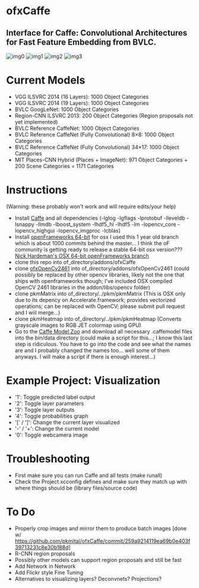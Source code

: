 # ofxCaffe
## Interface for Caffe: Convolutional Architectures for Fast Feature Embedding from BVLC.  

![img0](https://github.com/pkmital/ofxCaffe/raw/master/img-0.png)
![img1](https://github.com/pkmital/ofxCaffe/raw/master/img-1.png)
![img2](https://github.com/pkmital/ofxCaffe/raw/master/img-2.png)
![img3](https://github.com/pkmital/ofxCaffe/raw/master/img-3.png)

Current Models
=============

* VGG ILSVRC 2014 (16 Layers): 1000 Object Categories
* VGG ILSVRC 2014 (19 Layers): 1000 Object Categories
* BVLC GoogLeNet: 1000 Object Categories
* Region-CNN ILSVRC 2013: 200 Object Categories (Region proposals not yet implemented)
* BVLC Reference CaffeNet: 1000 Object Categories
* BVLC Reference CaffeNet (Fully Convolutional) 8×8: 1000 Object Categories
* BVLC Reference CaffeNet (Fully Convolutional) 34×17: 1000 Object Categories
* MIT Places-CNN Hybrid (Places + ImageNet): 971 Object Categories + 200 Scene Categories = 1171 Categories

Instructions
============

(Warning: these probably won't work and will require edits/your help)

*  Install [Caffe](http://caffe.berkeleyvision.org/) and all dependencies (-lglog -lgflags -lprotobuf -lleveldb -lsnappy -llmdb -lboost_system -lhdf5_hl -lhdf5 -lm -lopencv_core -lopencv_highgui -lopencv_imgproc -lcblas)
*  Install [openFrameworks 64-bit](http://openframeworks.cc/download/) for osx I used this 1 year old branch which is about 1000 commits behind the master... I think the oF community is getting ready to release a stable 64-bit osx version??? [Nick Hardeman's OSX 64-bit openFrameworks branch](https://github.com/NickHardeman/openframeworks_osx_64)
*  clone this repo into of_directory/addons/ofxCaffe
*  clone [ofxOpenCv2461]() into of_directory/addons/ofxOpenCv2461 (could possibly be replaced by other opencv libraries, likely not the one that ships with openframeworks though; I've included OSX compiled OpenCV 2461 libraries in the addon/libs/opencv folder)
*  clone pkmMatrix into of_directory/../pkm/pkmMatrix (This is OSX only due to its depency on Accelerate.framework; provides vectorized operations; can be replaced with OpenCV; please submit pull request and I wiil merge...)
*  clone pkmHeatmap into of_directory/../pkm/pkmHeatmap (Converts grayscale images to RGB JET colormap using GPU)
*  Go to the [Caffe Model Zoo](https://github.com/BVLC/caffe/wiki/Model-Zoo) and download all necessary .caffemodel files into the bin/data directory (could make a script for this...; I know this last step is ridiculous.  You have to go into the code and see what the names are and I probably changed the names too... well some of them anyways.  I will make a script if there is enough interest...)

Example Project: Visualization
==============================

* '1': Toggle predicted label output 
* '2': Toggle layer parameters
* '3': Toggle layer outputs
* '4': Toggle probabilities graph
* '[' / ']': Change the current layer visualized
* '-' / '+': Change the current model
* '0': Toggle webcamera image


Troubleshooting
===============

* First make sure you can run Caffe and all tests (make runall)
* Check the Project.xcconfig defines and make sure they match up with where things should be (library files/source code)

To Do
======

* Properly crop images and mirror them to produce batch images [done w/ https://github.com/pkmital/ofxCaffe/commit/259a9214119ea69b0e403f39713231c8e30b188d]
* R-CNN region proposals
* Possibly other models can support region proposals and still be fast
* Add Network in Network
* Add Flickr style Fine Tuning
* Alternatives to visualizing layers?  Deconvnets?  Projections?
